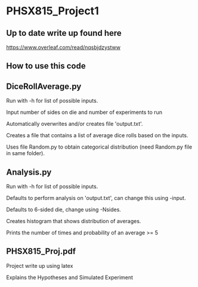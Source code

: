 # PHSX815_Project1

## Up to date write up found here

https://www.overleaf.com/read/nqsbjdzystww

## How to use this code

## DiceRollAverage.py

Run with -h for list of possible inputs.

Input number of sides on die and number of experiments to run

Automatically overwrites and/or creates file 'output.txt'.

Creates a file that contains a list of average dice rolls based on the inputs.

Uses file Random.py to obtain categorical distribution (need Random.py file in same folder).

## Analysis.py

Run with -h for list of possible inputs.

Defaults to perform analysis on 'output.txt', can change this using -input.

Defaults to 6-sided die, change using -Nsides.

Creates histogram that shows distribution of averages.

Prints the number of times and probability of an average >= 5

## PHSX815_Proj.pdf

Project write up using latex

Explains the Hypotheses and Simulated Experiment
